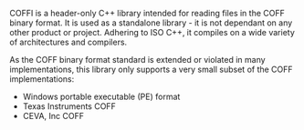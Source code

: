COFFI is a header-only C++ library intended for reading files in the COFF binary format.
It is used as a standalone library - it is not dependant on any other product or project.
Adhering to ISO C++, it compiles on a wide variety of architectures and compilers.

As the COFF binary format standard is extended or violated in many implementations,
this library only supports a very small subset of the COFF implementations:
  - Windows portable executable (PE) format
  - Texas Instruments COFF
  - CEVA, Inc COFF
